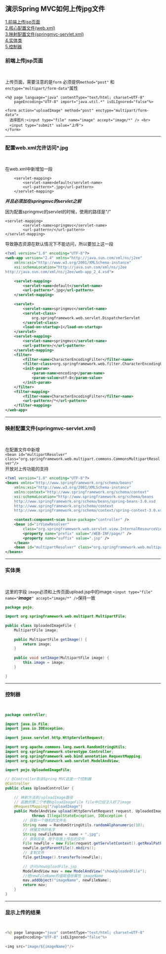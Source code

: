 演示Spring MVC如何上传jpg文件
---

[1.前端上传jsp页面](#1)<br>
[2.核心配置文件(web.xml)](#2)<br>
[3.映射配置文件(springmvc-servlet.xml)](#3)<br>
[4.实体类](#4)<br>
[5.控制器](#5)<br>

<h3 id="1">前端上传jsp页面</h3><br>

上传页面，需要注意的是`form` 必须提供`method="post"` 和 `enctype="multipart/form-data"`属性

```
<%@ page language="java" contentType="text/html; charset=UTF-8"
    pageEncoding="UTF-8" import="java.util.*" isELIgnored="false"%>

<form action="uploadImage" method="post" enctype="multipart/form-data">
  选择图片:<input type="file" name="image" accept="image/*" /> <br>
  <input type="submit" value="上传">
</form>
```

---
<h3 id="2">配置web.xml允许访问*.jpg</h3><br>

在web.xml中新增加一段
```
	<servlet-mapping>
	    <servlet-name>default</servlet-name>
	    <url-pattern>*.jpg</url-pattern>
	</servlet-mapping>
```
___并且必须加在springmvc的servlet之前___

因为配置springmvc的servlet的时候，使用的路径是"/"  

```
<servlet-mapping>
        <servlet-name>springmvc</servlet-name>
        <url-pattern>/</url-pattern>
</servlet-mapping>
```
导致静态资源在默认情况下不能访问，所以要加上这一段

```xml
<?xml version="1.0" encoding="UTF-8"?>
<web-app version="2.4" xmlns="http://java.sun.com/xml/ns/j2ee"
    xmlns:xsi="http://www.w3.org/2001/XMLSchema-instance"
    xsi:schemaLocation="http://java.sun.com/xml/ns/j2ee
http://java.sun.com/xml/ns/j2ee/web-app_2_4.xsd">
 
    <servlet-mapping>
        <servlet-name>default</servlet-name>
        <url-pattern>*.jpg</url-pattern>
    </servlet-mapping>
     
    <servlet>
        <servlet-name>springmvc</servlet-name>
        <servlet-class>
            org.springframework.web.servlet.DispatcherServlet
        </servlet-class>
        <load-on-startup>1</load-on-startup>
    </servlet>
    <servlet-mapping>
        <servlet-name>springmvc</servlet-name>
        <url-pattern>/</url-pattern>
    </servlet-mapping>
    <filter> 
        <filter-name>CharacterEncodingFilter</filter-name> 
        <filter-class>org.springframework.web.filter.CharacterEncodingFilter</filter-class> 
        <init-param> 
            <param-name>encoding</param-name> 
            <param-value>utf-8</param-value> 
        </init-param> 
    </filter> 
    <filter-mapping> 
        <filter-name>CharacterEncodingFilter</filter-name> 
        <url-pattern>/*</url-pattern> 
    </filter-mapping>    
</web-app>
```

---
<h3 id="3">映射配置文件(springmvc-servlet.xml)</h3><br>

在配置文件中新增<br>
`<bean id="multipartResolver" class="org.springframework.web.multipart.commons.CommonsMultipartResolver"/>`<br>
开放对上传功能的支持<br>

```xml
<?xml version="1.0" encoding="UTF-8"?>
<beans xmlns="http://www.springframework.org/schema/beans"
    xmlns:xsi="http://www.w3.org/2001/XMLSchema-instance"
    xmlns:context="http://www.springframework.org/schema/context"
    xsi:schemaLocation="http://www.springframework.org/schema/beans
    http://www.springframework.org/schema/beans/spring-beans-3.0.xsd
    http://www.springframework.org/schema/context        
    http://www.springframework.org/schema/context/spring-context-3.0.xsd">
     
    <context:component-scan base-package="controller" />
    <bean id="irViewResolver"
        class="org.springframework.web.servlet.view.InternalResourceViewResolver">
        <property name="prefix" value="/WEB-INF/page/" />
        <property name="suffix" value=".jsp" />
    </bean>
    <bean id="multipartResolver" class="org.springframework.web.multipart.commons.CommonsMultipartResolver"/>
</beans>
```

---

<h3 id="4">实体类</h3><br>

这里的字段 `image`必须和上传页面upload.jsp中的image
`<input type="file" name="`___image___`" accept="image/*" />`保持一致

```java
package pojo;
 
import org.springframework.web.multipart.MultipartFile;
 
public class UploadedImageFile {
    MultipartFile image;
 
    public MultipartFile getImage() {
        return image;
    }
 
    public void setImage(MultipartFile image) {
        this.image = image;
    }
 
}
```

---

<h3 id="5">控制器</h3><br>

```java
package controller;
 
import java.io.File;
import java.io.IOException;
 
import javax.servlet.http.HttpServletRequest;
 
import org.apache.commons.lang.xwork.RandomStringUtils;
import org.springframework.stereotype.Controller;
import org.springframework.web.bind.annotation.RequestMapping;
import org.springframework.web.servlet.ModelAndView;
 
import pojo.UploadedImageFile;

// @Controller告诉Spring MVC这是一个控制器
@Controller
public class UploadController {
 	
	// 映射方法到/uploadImage路径
	// 函数的第二个参数UploadImageFile file中已经注入好了image
    @RequestMapping("/uploadImage")
    public ModelAndView upload(HttpServletRequest request, UploadedImageFile file)
            throws IllegalStateException, IOException {
        // 获取一个随机的文件名
        String name = RandomStringUtils.randomAlphanumeric(10);
        // 拼接文件的名字
        String newFileName = name + ".jpg";
        // 获取目录，用于存放上传后的文件
        File newFile = new File(request.getServletContext().getRealPath("/image"), newFileName);
        newFile.getParentFile().mkdirs();
        // 复制文件
        file.getImage().transferTo(newFile);
 		
 		// 访问showUploadFile.jsp
        ModelAndView mav = new ModelAndView("showUploadedFile");
        //把newFileName的值赋值给属性 imageName
        mav.addObject("imageName", newFileName);
        return mav;
    }
}
```

---
<h3 id="6">显示上传的结果</h3><br>

```java
<%@ page language="java" contentType="text/html; charset=UTF-8"
    pageEncoding="UTF-8" isELIgnored="false"%>
 
<img src="image/${imageName}"/>
```
